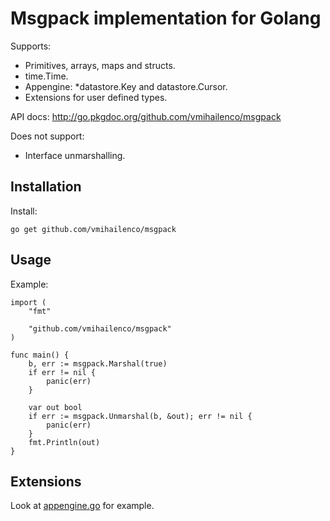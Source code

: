 Msgpack implementation for Golang
=================================

Supports:
- Primitives, arrays, maps and structs.
- time.Time.
- Appengine: *datastore.Key and datastore.Cursor.
- Extensions for user defined types.

API docs: http://go.pkgdoc.org/github.com/vmihailenco/msgpack

Does not support:
- Interface unmarshalling.

Installation
------------

Install:

    go get github.com/vmihailenco/msgpack

Usage
-----

Example:

    import (
        "fmt"

        "github.com/vmihailenco/msgpack"
    )

    func main() {
        b, err := msgpack.Marshal(true)
        if err != nil {
            panic(err)
        }

        var out bool
        if err := msgpack.Unmarshal(b, &out); err != nil {
            panic(err)
        }
        fmt.Println(out)
    }

Extensions
----------

Look at [appengine.go](https://github.com/vmihailenco/msgpack/blob/master/appengine.go) for example.

